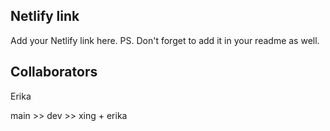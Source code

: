 ## Netlify link
Add your Netlify link here.
PS. Don't forget to add it in your readme as well.

## Collaborators
Erika

main >> dev >> xing + erika